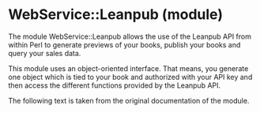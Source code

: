 
# WebService::Leanpub (module)

The module WebService::Leanpub allows the use of the Leanpub API from within
Perl to generate previews of your books, publish your books and query your
sales data.

This module uses an object-oriented interface. That means, you generate one
object which is tied to your book and authorized with your API key and then
access the different functions provided by the Leanpub API.

The following text is taken from the original documentation of the module.

